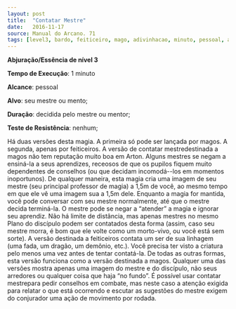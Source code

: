 ```yaml
---
layout: post
title:  "Contatar Mestre"
date:   2016-11-17
source: Manual do Arcano. 71
tags: [level3, bardo, feiticeiro, mago, adivinhacao, minuto, pessoal, alvo, nenhum]
---
```


**Abjuração/Essência de nível 3**

**Tempo de Execução**: 1 minuto

**Alcance**: pessoal

**Alvo**: seu mestre ou mento;

**Duração**: decidida pelo mestre ou mentor;

**Teste de Resistência**: nenhum;

Há duas versões desta magia. A primeira só pode ser lançada por magos. A 
segunda, apenas por feiticeiros.
A versão de contatar mestredestinada a magos não tem reputação muito boa 
em Arton. Alguns mestres se negam a ensiná-la a seus aprendizes, receosos de que 
os pupilos fiquem muito dependentes de 
conselhos (ou que decidam incomodá--los em momentos inoportunos). De 
qualquer maneira, esta magia cria uma 
imagem de seu mestre (seu principal 
professor de magia) a 1,5m de você, ao 
mesmo tempo em que ele vê uma imagem sua a 1,5m dele. Enquanto a magia 
for mantida, você pode conversar com 
seu mestre normalmente, até que o mestre decida terminá-la. O mestre pode se 
negar a “atender” a magia e ignorar seu 
aprendiz. Não há limite de distância, mas 
apenas mestres no mesmo Plano do discípulo podem ser contatados desta forma 
(assim, caso seu mestre morra, é bom que 
ele volte como um morto-vivo, ou você 
está sem sorte).
A versão destinada a feiticeiros contata um ser de sua linhagem (uma fada, 
um dragão, um demônio, etc.). Você precisa ter visto a criatura pelo menos uma 
vez antes de tentar contatá-la. De todas as 
outras formas, esta versão funciona como 
a versão destinada a magos.
Qualquer uma das versões mostra 
apenas uma imagem do mestre e do discípulo, não seus arredores ou qualquer 
coisa que haja “no fundo”. É possível 
usar contatar mestrepara pedir conselhos 
em combate, mas neste caso a atenção 
exigida para relatar o que está ocorrendo 
e escutar as sugestões do mestre exigem 
do conjurador uma ação de movimento 
por rodada.